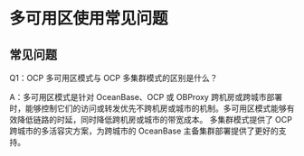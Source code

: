 多可用区使用常见问题
===============================



常见问题
-------------------------

Q1：OCP 多可用区模式与 OCP 多集群模式的区别是什么？

A：多可用区模式是针对 OceanBase、OCP 或 OBProxy 跨机房或跨城市部署时，能够控制它们的访问或转发优先不跨机房或城市的机制。多可用区模式能够有效降低链路的时延，同时降低跨机房或城市的带宽成本。
多集群模式提供了 OCP 跨城市的多活容灾方案，为跨城市的 OceanBase 主备集群部署提供了更好的支持。
